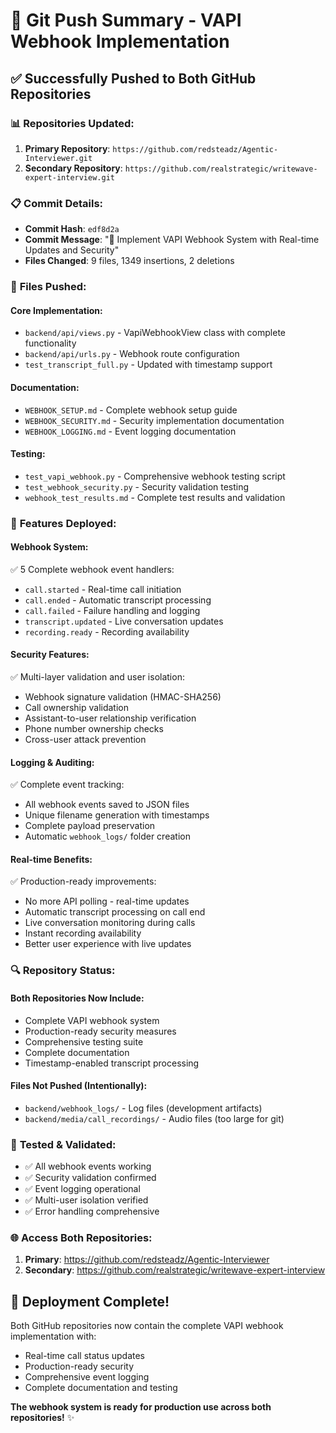 # 🚀 Git Push Summary - VAPI Webhook Implementation

## ✅ Successfully Pushed to Both GitHub Repositories

### 📊 **Repositories Updated:**
1. **Primary Repository**: `https://github.com/redsteadz/Agentic-Interviewer.git`
2. **Secondary Repository**: `https://github.com/realstrategic/writewave-expert-interview.git`

### 📋 **Commit Details:**
- **Commit Hash**: `edf8d2a`
- **Commit Message**: "🚀 Implement VAPI Webhook System with Real-time Updates and Security"
- **Files Changed**: 9 files, 1349 insertions, 2 deletions

### 📁 **Files Pushed:**

#### **Core Implementation:**
- `backend/api/views.py` - VapiWebhookView class with complete functionality
- `backend/api/urls.py` - Webhook route configuration
- `test_transcript_full.py` - Updated with timestamp support

#### **Documentation:**
- `WEBHOOK_SETUP.md` - Complete webhook setup guide
- `WEBHOOK_SECURITY.md` - Security implementation documentation  
- `WEBHOOK_LOGGING.md` - Event logging documentation

#### **Testing:**
- `test_vapi_webhook.py` - Comprehensive webhook testing script
- `test_webhook_security.py` - Security validation testing
- `webhook_test_results.md` - Complete test results and validation

### 🎯 **Features Deployed:**

#### **Webhook System:**
✅ 5 Complete webhook event handlers:
- `call.started` - Real-time call initiation
- `call.ended` - Automatic transcript processing
- `call.failed` - Failure handling and logging  
- `transcript.updated` - Live conversation updates
- `recording.ready` - Recording availability

#### **Security Features:**
✅ Multi-layer validation and user isolation:
- Webhook signature validation (HMAC-SHA256)
- Call ownership validation
- Assistant-to-user relationship verification
- Phone number ownership checks
- Cross-user attack prevention

#### **Logging & Auditing:**
✅ Complete event tracking:
- All webhook events saved to JSON files
- Unique filename generation with timestamps
- Complete payload preservation
- Automatic `webhook_logs/` folder creation

#### **Real-time Benefits:**
✅ Production-ready improvements:
- No more API polling - real-time updates
- Automatic transcript processing on call end
- Live conversation monitoring during calls
- Instant recording availability
- Better user experience with live updates

### 🔍 **Repository Status:**

#### **Both Repositories Now Include:**
- Complete VAPI webhook system
- Production-ready security measures
- Comprehensive testing suite
- Complete documentation
- Timestamp-enabled transcript processing

#### **Files Not Pushed (Intentionally):**
- `backend/webhook_logs/` - Log files (development artifacts)
- `backend/media/call_recordings/` - Audio files (too large for git)

### 🧪 **Tested & Validated:**
- ✅ All webhook events working
- ✅ Security validation confirmed
- ✅ Event logging operational
- ✅ Multi-user isolation verified
- ✅ Error handling comprehensive

### 🌐 **Access Both Repositories:**
1. **Primary**: https://github.com/redsteadz/Agentic-Interviewer
2. **Secondary**: https://github.com/realstrategic/writewave-expert-interview

## 🎉 **Deployment Complete!**

Both GitHub repositories now contain the complete VAPI webhook implementation with:
- Real-time call status updates
- Production-ready security  
- Comprehensive event logging
- Complete documentation and testing

**The webhook system is ready for production use across both repositories!** ✨